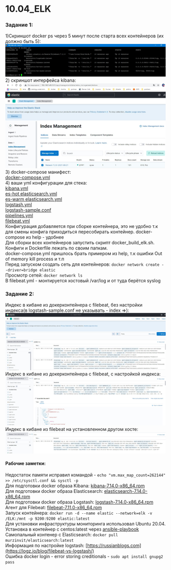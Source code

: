 # 10.04_ELK
### Задание 1: </br>
1)Cкриншот docker ps через 5 минут после старта всех контейнеров (их должно быть 5): </br>
![screen](https://github.com/murzinvit/screen/blob/41e6c7d478f6df33735e459523f7123574a601ce/ELK_contaies_screen.jpg) </br>
2) скриншот интерфейса kibana: </br>
![screen](https://github.com/murzinvit/screen/blob/11247bf5d6d801e6e696ef0132478f53f6b7dcd9/ELK_kibana_interface.jpg) </br>
3) docker-compose манифест: </br>
[docker-compose.yml]() </br>
4) ваши yml конфигурации для стека: </br>
[kibana.yml](https://github.com/murzinvit/10.04_ELK/blob/992245baf135d3200e516b9ff2b1ede7109885eb/kibana/kibana.yml) </br>
[es-hot elasticsearch.yml](https://github.com/murzinvit/10.04_ELK/blob/f723d384527f450f90f5723e7251a5f7e57749ae/es-hot/elasticsearch.yml) </br>
[es-warm elasticsearch.yml](https://github.com/murzinvit/10.04_ELK/blob/f723d384527f450f90f5723e7251a5f7e57749ae/es-warm/elasticsearch.yml) </br>
[logstash.yml](https://github.com/murzinvit/10.04_ELK/blob/f723d384527f450f90f5723e7251a5f7e57749ae/logstash/logstash.yml) </br>
[logstash-sample.conf](https://github.com/murzinvit/10.04_ELK/blob/f723d384527f450f90f5723e7251a5f7e57749ae/logstash/logstash-sample.conf) </br>
[pipelines.yml](https://github.com/murzinvit/10.04_ELK/blob/f723d384527f450f90f5723e7251a5f7e57749ae/logstash/pipelines.yml) </br>
[filebeat.yml](https://github.com/murzinvit/10.04_ELK/blob/f723d384527f450f90f5723e7251a5f7e57749ae/filebeat/filebeat.yml) </br>
Конфигурация добавляется при сборке контейнера, это не удобно т.к для смены конфига приходиться пересобирать контейнер. docker-compose из help - удобнее </br>
Для сборки всех контейнеров запустить скрипт docker_build_elk.sh. Конфиги и Dockerfile лежать по своим папкам. </br>
docker-compose.yml пришлось брать примером из help, т.к ошибки Out of memory kill process и т.п </br>
Перед запуском создать сеть для контейнеров: `docker network create --driver=bridge elastiс` </br>
Просмотр сетей: `docker network ls` </br>
В filebeat.yml - монтируется хостовый /var/log и от туда берётся syslog </br>


### Задание 2: </br>
Индекс в кибане из докерконтейнера с filebeat, без настройки индекса(в logstash-sample.conf не указывать - index =>): </br>
![screen](https://github.com/murzinvit/screen/blob/beb1f20c85955b4ddb8f4261086068cd78be81e9/ELK_index_logstash.jpg) </br>
Индекс в кибане из докерконтейнера с filebeat, с настройкой индекса: </br>
![screen](https://github.com/murzinvit/screen/blob/e26a95df5aa29391adaea03dca55841e2d4d73ee/ELK_discover_index.jpg) </br>
Индекс в кибане из filebeat на установленном другом хосте: </br>
![screen](https://github.com/murzinvit/screen/blob/1cb876bdc0753cf308e7f95e00390e7060ec01fc/ELK_discover_index_fbds.jpg) </br>

#### Рабочие заметки: </br>
Недостаток памяти исправил командой - `echo "vm.max_map_count=262144" >> /etc/sysctl.conf && sysctl -p` </br>
Для подготовки docker образа Kibana:  [kibana-7.14.0-x86_64.rpm](https://artifacts.elastic.co/downloads/kibana/kibana-7.14.0-x86_64.rpm) </br>
Для подготовки docker образа Elasticsearch:  [elasticsearch-7.14.0-x86_64.rpm](https://artifacts.elastic.co/downloads/elasticsearch/elasticsearch-7.14.0-x86_64.rpm) </br>
Для подготовки docker образа Logstash:  [logstash-7.14.0-x86_64.rpm](https://artifacts.elastic.co/downloads/logstash/logstash-7.14.0-x86_64.rpm) </br>
Агент для Filebeat:  [filebeat-7.11.0-x86_64.rpm](https://artifacts.elastic.co/downloads/beats/filebeat/filebeat-7.11.0-x86_64.rpm) </br>
Запуск контейнера: `docker run -d --name elastic --network=elk -v /ELK:/mnt -p 9200:9200 elastic:latest` </br>
Для установки инфраструктуры мониторинга использовал Ubuntu 20.04. </br>
Установка в контейнер с centos:latest через [ansible-playbook](https://github.com/murzinvit/10.04_ELK/tree/main/ansible_elk_stack) </br>
Самопальный контенер с Elasticsearch: `docker pull murzinvit/elasticsearch:latest` </br>
Информация по настройке logstash: [https://russianblogs.com](https://logz.io/blog/filebeat-vs-logstash/) </br>
Ошибка docker login - error storing creditionals - `sudo apt install gnupg2 pass` </br>
